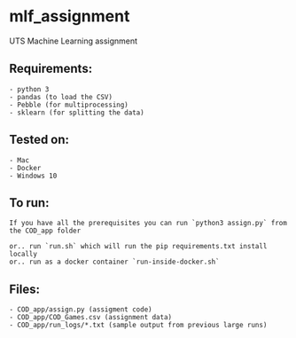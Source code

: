 # mlf_assignment
UTS Machine Learning assignment 


## Requirements:
    - python 3
    - pandas (to load the CSV)
    - Pebble (for multiprocessing)
    - sklearn (for splitting the data)

## Tested on:
    - Mac
    - Docker
    - Windows 10

## To run:
    If you have all the prerequisites you can run `python3 assign.py` from the COD_app folder

    or.. run `run.sh` which will run the pip requirements.txt install locally
    or.. run as a docker container `run-inside-docker.sh`

## Files:
    - COD_app/assign.py (assigment code)
    - COD_app/COD_Games.csv (assignment data)
    - COD_app/run_logs/*.txt (sample output from previous large runs)
